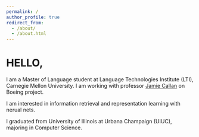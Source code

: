 ```yaml
---
permalink: /
author_profile: true
redirect_from: 
  - /about/
  - /about.html
---
```


HELLO,
======

I am a Master of Language student at Language Technologies Institute (LTI), Carnegie Mellon University. I am working with professor [Jamie Callan](http://www.cs.cmu.edu/~callan/) on Boeing project.

I am interested in information retrieval and representation learning with nerual nets.

I graduated from University of Illinois at Urbana Champaign (UIUC), majoring in Computer Science.
